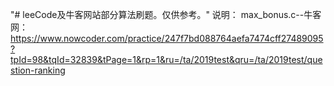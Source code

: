 "# leeCode及牛客网站部分算法刷题。仅供参考。" 
说明：
max_bonus.c--牛客网：https://www.nowcoder.com/practice/247f7bd088764aefa7474cff27489095?tpId=98&tqId=32839&tPage=1&rp=1&ru=/ta/2019test&qru=/ta/2019test/question-ranking

